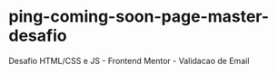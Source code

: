 # ping-coming-soon-page-master-desafio
Desafio HTML/CSS e JS - Frontend Mentor - Validacao de Email
